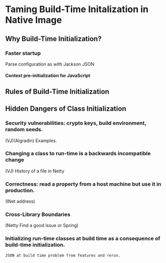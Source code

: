 # Taming Build-Time Initalization in Native Image

## Why Build-Time Initialization?

### Faster startup

Parse configuration as with Jackson JSON 

#### Context pre-initialization for JavaScript

## Rules of Build-Time Initialization

## Hidden Dangers of Class Initialization
### Security vulnerabilities: crypto keys, build environment, random seeds.
   (VJ)(Algradin) Examples. 
### Changing a class to run-time is a backwards incompatible change
   (VJ) History of a file in Netty
### Correctness: read a property from a host machine but use it in production. 
   (INet address)
### Cross-Library Boundaries
   (Netty Find a good issue or Spring)
### Initializing run-time classes at build time as a consequence of build-time initialization.
    JSON at build time problem from features and rerun.
